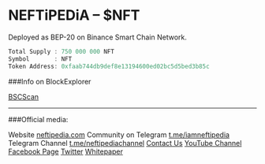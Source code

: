 # NEFTiPEDiA – $NFT

Deployed as BEP-20 on Binance Smart Chain Network.

```ts
Total Supply : 750 000 000 NFT
Symbol       : NFT
Token Address: 0xfaab744db9def8e13194600ed02bc5d5bed3b85c
```

###Info on BlockExplorer

[BSCScan](https://bscscan.com/token/0xfaab744db9def8e13194600ed02bc5d5bed3b85c)

---

###Official media:

Website [neftipedia.com](https://neftipedia.com)
Community on Telegram [t.me/iamneftipedia](https://t.me/iamneftipedia)
Telegram Channel [t.me/neftipediachannel](https://t.me/neftipediachannel)
[Contact Us](mailto:contact@neftipedia.com)
[YouTube Channel](https://www.youtube.com/channel/UCKyOytGgISphWySQj0i3FKA)
[Facebook Page](https://www.facebook.com/neftipedia/)
[Twitter](https://twitter.com/nef_di)
[Whitepaper](https://white-paper.neftipedia.com/NEFTiPEDiA-White-Paper.pdf)
